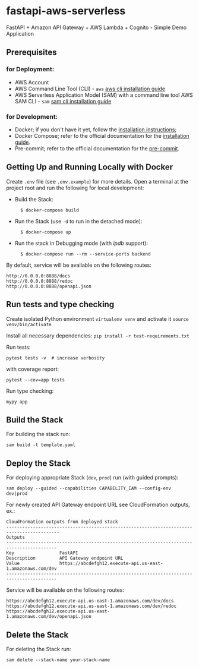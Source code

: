 # fastapi-aws-serverless

FastAPI + Amazon API Gateway + AWS Lambda + Cognito - Simple Demo Application


## Prerequisites

### for Deployment:

- AWS Account
- AWS Command Line Tool (CLI) - `aws` [aws cli installation guide]
- AWS Serverless Application Model (SAM) with a command line tool AWS SAM CLI - `sam` [sam cli installation guide]

### for Development:

- Docker; if you don't have it yet, follow the [installation instructions];
- Docker Compose; refer to the official documentation for the [installation guide].
- Pre-commit; refer to the official documentation for the [pre-commit](https://pre-commit.com/#install).

## Getting Up and Running Locally with Docker

Create `.env` file (see `.env.example`) for more details.
Open a terminal at the project root and run the following for local development:

  - Build the Stack:

          $ docker-compose build

  - Run the Stack (use `-d` to run in the detached mode):

          $ docker-compose up

  - Run the stack in Debugging mode (with *ipdb* support):

          $ docker-compose run --rm --service-ports backend

By default, service will be available on the following routes:

    http://0.0.0.0:8888/docs
    http://0.0.0.0:8888/redoc
    http://0.0.0.0:8888/openapi.json


## Run tests and type checking

Create isolated Python environment `virtualenv venv` and activate it `source venv/bin/activate`

Install all necessary dependencies: `pip install -r test-requirements.txt`

Run tests:

    pytest tests -v  # increase verbosity

with coverage report:

    pytest --cov=app tests

Run type checking:

    mypy app

## Build the Stack

For building the stack run:

    sam build -t template.yaml


## Deploy the Stack

For deploying appropriate Stack (`dev`, `prod`) run (with guided prompts):

    sam deploy --guided --capabilities CAPABILITY_IAM --config-env dev|prod


For newly created API Gateway endpoint URL see CloudFormation outputs, ex.:

    CloudFormation outputs from deployed stack
    ------------------------------------------------------------------------------------------
    Outputs
    -----------------------------------------------------------------------------------------
    Key                 FastAPI
    Description         API Gateway endpoint URL
    Value               https://abcdefgh12.execute-api.us-east-1.amazonaws.com/dev
    -----------------------------------------------------------------------------------------

Service will be available on the following routes:

    https://abcdefgh12.execute-api.us-east-1.amazonaws.com/dev/docs
    https://abcdefgh12.execute-api.us-east-1.amazonaws.com/dev/redoc
    https://abcdefgh12.execute-api.us-east-1.amazonaws.com/dev/openapi.json



## Delete the Stack

For deleting the Stack run:

    sam delete --stack-name your-stack-name


  [aws cli installation guide]: https://docs.aws.amazon.com/cli/latest/userguide/cli-chap-install.html
  [sam cli installation guide]: https://docs.aws.amazon.com/serverless-application-model/latest/developerguide/what-is-sam.html
  [installation instructions]: https://docs.docker.com/install/#supported-platforms
  [installation guide]: https://docs.docker.com/compose/install/
